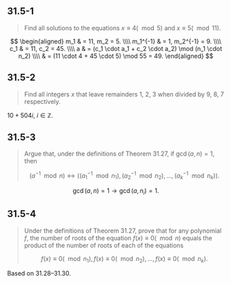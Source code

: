 ## 31.5-1

> Find all solutions to the equations $x \equiv 4 (\mod 5)$ and $x \equiv 5 (\mod 11)$.

$$
\begin{aligned}
     m_1 & = 11, m_2 = 5. \\\\
m_1^{-1} & = 1, m_2^{-1} = 9. \\\\
     c_1 & = 11, c_2 = 45. \\\\
       a & = (c_1 \cdot a_1 + c_2 \cdot a_2) \mod (n_1 \cdot n_2) \\\\
         & = (11 \cdot 4 + 45 \cdot 5) \mod 55 = 49.
\end{aligned}
$$

## 31.5-2

> Find all integers $x$ that leave remainders $1$, $2$, $3$ when divided by $9$, $8$, $7$ respectively.

$10 + 504i$, $i \in \mathbb Z$.

## 31.5-3

> Argue that, under the definitions of Theorem 31.27, if $\gcd(a, n) = 1$, then
>
> $$(a^{-1} \mod n) \leftrightarrow ((a_1^{-1} \mod n_1), (a_2^{-1} \mod n_2), \ldots, (a_k^{-1} \mod n_k)).$$

$$\gcd(a, n) = 1 \rightarrow \gcd(a, n_i) = 1.$$

## 31.5-4

> Under the definitions of Theorem 31.27, prove that for any polynomial $f$, the number of roots of the equation $f(x) \equiv 0 (\mod n)$ equals the product of the number of roots of each of the equations
>
> $$f(x) \equiv 0 (\mod n_1), f(x) \equiv 0 (\mod n_2), \ldots, f(x) \equiv 0 (\mod n_k).$$

Based on $\text{31.28}$–$\text{31.30}$.
